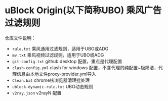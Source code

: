 # uBlock Origin(以下简称UBO) 乘风广告过滤规则

仓库文件说明：
- `rule.txt`  乘风通用过滤规则，适用于UBO或ADG
- `mv.txt`    乘风视频过滤规则，适用于UBO或ADG
- `git-config.txt`   github desktop 配置，重点是代理配置
- `clash-config.yml`   clash for windows 配置，不含代理的纯配置~极简洁，代理信息由本地文件proxy-provider.yml导入
- `Clean.bat`  chrome核浏览器清理批处理
- `ublock-dynamic-rule.txt`  UBO动态规则
- `v2ray.json`  v2rayN 配置
